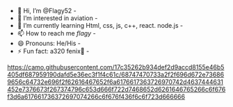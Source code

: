 - 👋 Hi, I’m @Flagy52 -
- 👀 I’m interested in aviation -
- 🌱 I’m currently learning Html, css, js, c++, react. node.js -
- 📫 How to reach me _flagy_ -
- 😄 Pronouns: He/His -
- ⚡ Fun fact: a320 fenix💞️ -

https://camo.githubusercontent.com/17c35262b934def2d9accd8155e46b5405df687959190dafd5e36ec3f1f4c61c/68747470733a2f2f696d672e736869656c64732e696f2f62616467652f6a6176617363726970742d4637444631452e7376673f267374796c653d666f722d7468652d6261646765266c6f676f3d6a617661736372697074266c6f676f436f6c6f723d666666
<!---
Flagy52/Flagy52 is a ✨ special ✨ repository because its `README.md` (this file) appears on your GitHub profile.
You can click the Preview link to take a look at your changes.
--->
